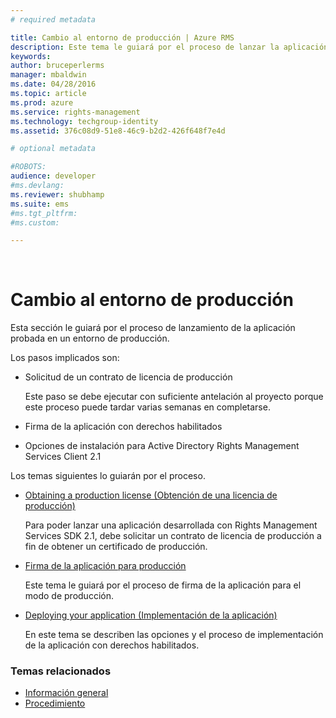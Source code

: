 ```yaml
---
# required metadata

title: Cambio al entorno de producción | Azure RMS
description: Este tema le guiará por el proceso de lanzar la aplicación probada en un entorno de producción.
keywords:
author: bruceperlerms
manager: mbaldwin
ms.date: 04/28/2016
ms.topic: article
ms.prod: azure
ms.service: rights-management
ms.technology: techgroup-identity
ms.assetid: 376c08d9-51e8-46c9-b2d2-426f648f7e4d

# optional metadata

#ROBOTS:
audience: developer
#ms.devlang:
ms.reviewer: shubhamp
ms.suite: ems
#ms.tgt_pltfrm:
#ms.custom:

---
```


﻿
# Cambio al entorno de producción

Esta sección le guiará por el proceso de lanzamiento de la aplicación probada en un entorno de producción.

Los pasos implicados son:

-   Solicitud de un contrato de licencia de producción

    Este paso se debe ejecutar con suficiente antelación al proyecto porque este proceso puede tardar varias semanas en completarse.

-   Firma de la aplicación con derechos habilitados
-   Opciones de instalación para Active Directory Rights Management Services Client 2.1

Los temas siguientes lo guiarán por el proceso.

- [Obtaining a production license (Obtención de una licencia de producción)](obtaining-a-production-license.md)

  Para poder lanzar una aplicación desarrollada con Rights Management Services SDK 2.1, debe solicitar un contrato de licencia de producción a fin de obtener un certificado de producción.
- [Firma de la aplicación para producción](signing-your-application-for-production.md)

  Este tema le guiará por el proceso de firma de la aplicación para el modo de producción.

- [Deploying your application (Implementación de la aplicación)](deploying-your-application.md)

  En este tema se describen las opciones y el proceso de implementación de la aplicación con derechos habilitados.
 

### Temas relacionados

* [Información general](ad-rms-overview.md)
* [Procedimiento](how-to-use-msipc.md)
 

 


<!--HONumber=Apr16_HO3-->


